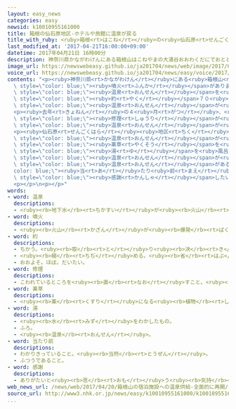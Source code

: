 ```yaml
---
layout: easy_news
categories: easy
newsid: k10010955161000
title: 箱根の仙石原地区-ホテルや旅館に温泉が戻る
title_with_ruby: <ruby>箱根<rt>はこね</rt></ruby>の<ruby>仙石原<rt>せんごくはら</rt></ruby><ruby>地区<rt>ちく</rt></ruby>　ホテルや<ruby>旅館<rt>りょかん</rt></ruby>に<ruby>温泉<rt>おんせん</rt></ruby>が<ruby>戻<rt>もど</rt></ruby>る
last_modified_at: '2017-04-21T16:00:00+09:00'
datetime: 2017年04月21日 16時00分
description: 神奈川県かながわけんにある箱根山はこねやまの大涌谷おおわくだにでおととし、とても小ちいさな噴火ふんかがありました。
image_url: https://newswebeasy.github.io/ja201704/news/web/image/2017/04/21/k10010955161000.jpg
voice_url: https://newswebeasy.github.io/ja201704/news/easy/voice/2017/04/21/k10010955161000.mp3
contents: "<p><ruby>神奈川県<rt>かながわけん</rt></ruby>にある<ruby>箱根山<rt>はこねやま</rt></ruby>の<ruby>大涌谷<rt>おおわくだに</rt></ruby>でおととし、とても<ruby>小<rt>ちい</rt></ruby>さな<span\
  \ style=\"color: blue;\"><ruby>噴火<rt>ふんか</rt></ruby></span>がありました。<ruby>大涌谷<rt>おおわくだに</rt></ruby>から<ruby>仙石原<rt>せんごくはら</rt></ruby><ruby>地区<rt>ちく</rt></ruby>にあるホテルや<ruby>旅館<rt>りょかん</rt></ruby>などに<span\
  \ style=\"color: blue;\"><ruby>温泉<rt>おんせん</rt></ruby></span>を<ruby>送<rt>おく</rt></ruby>る<ruby>機械<rt>きかい</rt></ruby>が<ruby>壊<rt>こわ</rt></ruby>れて、<span\
  \ style=\"color: blue;\"><ruby>約<rt>やく</rt></ruby></span>７０<ruby>軒<rt>けん</rt></ruby>のホテルなどに<span\
  \ style=\"color: blue;\"><ruby>温泉<rt>おんせん</rt></ruby></span>が<ruby>来<rt>こ</rt></ruby>なくなりました。</p>\n\
  <p><ruby>去年<rt>きょねん</rt></ruby>の４<ruby>月<rt>がつ</rt></ruby>、<ruby>大涌谷<rt>おおわくだに</rt></ruby>に<ruby>人<rt>ひと</rt></ruby>が<ruby>入<rt>はい</rt></ruby>ることができるようになって、<ruby>機械<rt>きかい</rt></ruby>などの<span\
  \ style=\"color: blue;\"><ruby>修理<rt>しゅうり</rt></ruby></span>が<ruby>始<rt>はじ</rt></ruby>まりました。そして<ruby>２０日<rt>はつか</rt></ruby>、ほとんどのホテルなどに<span\
  \ style=\"color: blue;\"><ruby>温泉<rt>おんせん</rt></ruby></span>が<ruby>来<rt>く</rt></ruby>るようになりました。</p>\n\
  <p><ruby>仙石原<rt>せんごくはら</rt></ruby><ruby>地区<rt>ちく</rt></ruby>にある「<ruby>伊藤<rt>いとう</rt></ruby><ruby>山荘<rt>さんそう</rt></ruby>」は<span\
  \ style=\"color: blue;\"><ruby>温泉<rt>おんせん</rt></ruby></span>が<ruby>出<rt>で</rt></ruby>ない<ruby>間<rt>あいだ</rt></ruby>、<ruby>水道<rt>すいどう</rt></ruby>の<ruby>水<rt>みず</rt></ruby>を<ruby>沸<rt>わ</rt></ruby>かして<span\
  \ style=\"color: blue;\"><ruby>薬草<rt>やくそう</rt></ruby></span>を<ruby>入<rt>い</rt></ruby>れたお<span\
  \ style=\"color: blue;\"><ruby>湯<rt>ゆ</rt></ruby></span>を<ruby>風呂<rt>ふろ</rt></ruby>に<ruby>使<rt>つか</rt></ruby>っていました。この<ruby>旅館<rt>りょかん</rt></ruby>の<ruby>人<rt>ひと</rt></ruby>は<ruby>客<rt>きゃく</rt></ruby>に<ruby>電話<rt>でんわ</rt></ruby>をして、<span\
  \ style=\"color: blue;\"><ruby>温泉<rt>おんせん</rt></ruby></span>が<ruby>戻<rt>もど</rt></ruby>ったことを<ruby>知<rt>し</rt></ruby>らせていました。そして、「<ruby>前<rt>まえ</rt></ruby>は<span\
  \ style=\"color: blue;\"><ruby>温泉<rt>おんせん</rt></ruby></span>があることが<span style=\"\
  color: blue;\"><ruby>当<rt>あ</rt></ruby>たり<ruby>前<rt>まえ</rt></ruby></span>だと<ruby>思<rt>おも</rt></ruby>っていましたが、<ruby>今<rt>いま</rt></ruby>は<span\
  \ style=\"color: blue;\"><ruby>感謝<rt>かんしゃ</rt></ruby></span>したい<ruby>気持<rt>きも</rt></ruby>ちです」と<ruby>話<rt>はな</rt></ruby>していました。</p>\n\
  <p></p>\n<p></p>"
words:
- word: 温泉
  descriptions:
  - <ruby><rb>地下水</rb><rt>ちかすい</rt></ruby>が<ruby><rb>火山</rb><rt>かざん</rt></ruby>などの<ruby><rb>熱</rb><rt>ねつ</rt></ruby>で<ruby><rb>温</rb><rt>あたた</rt></ruby>められて、<ruby><rb>地下</rb><rt>ちか</rt></ruby>からわき<ruby><rb>出</rb><rt>だ</rt></ruby>す<ruby><rb>湯</rb><rt>ゆ</rt></ruby>。いろいろな<ruby><rb>成分</rb><rt>せいぶん</rt></ruby>がとけていて<ruby><rb>病気</rb><rt>びょうき</rt></ruby>に<ruby><rb>効</rb><rt>き</rt></ruby>く。また、その<ruby><rb>湯</rb><rt>ゆ</rt></ruby>の<ruby><rb>出</rb><rt>で</rt></ruby>る<ruby><rb>場所</rb><rt>ばしょ</rt></ruby>。
- word: 噴火
  descriptions:
  - <ruby><rb>火山</rb><rt>かざん</rt></ruby>が<ruby><rb>爆発</rb><rt>ばくはつ</rt></ruby>して、とけた<ruby><rb>溶岩</rb><rt>ようがん</rt></ruby>や、<ruby><rb>火山灰</rb><rt>かざんばい</rt></ruby>・<ruby><rb>水蒸気</rb><rt>すいじょうき</rt></ruby>・ガスをふき<ruby><rb>出</rb><rt>だ</rt></ruby>すこと。
- word: 約
  descriptions:
  - ちかう。<ruby><rb>取</rb><rt>と</rt></ruby>り<ruby><rb>決</rb><rt>き</rt></ruby>める。
  - <ruby><rb>縮</rb><rt>ちぢ</rt></ruby>める。<ruby><rb>省</rb><rt>はぶ</rt></ruby>く。<ruby><rb>簡単</rb><rt>かんたん</rt></ruby>にする。
  - おおよそ。ほぼ。だいたい。
- word: 修理
  descriptions:
  - こわれているところを<ruby><rb>直</rb><rt>なお</rt></ruby>すこと。<ruby><rb>修繕</rb><rt>しゅうぜん</rt></ruby>。
- word: 薬草
  descriptions:
  - <ruby><rb>薬</rb><rt>くすり</rt></ruby>になる<ruby><rb>植物</rb><rt>しょくぶつ</rt></ruby>。センブリ・ゲンノショウコなど。
- word: 湯
  descriptions:
  - <ruby><rb>水</rb><rt>みず</rt></ruby>をわかしたもの。
  - ふろ。
  - <ruby><rb>温泉</rb><rt>おんせん</rt></ruby>。
- word: 当たり前
  descriptions:
  - わかりきっていること。<ruby><rb>当然</rb><rt>とうぜん</rt></ruby>。
  - ふつうであること。
- word: 感謝
  descriptions:
  - ありがたいと<ruby><rb>思</rb><rt>おも</rt></ruby>う<ruby><rb>気持</rb><rt>きも</rt></ruby>ち。また、その<ruby><rb>気持</rb><rt>きも</rt></ruby>ちを<ruby><rb>表</rb><rt>あらわ</rt></ruby>すこと。
web_news_url: /news/web/2017/04/20/箱根山の宿泊施設への温泉供給-全面的に再開/
source_url: http://www3.nhk.or.jp/news/easy/k10010955161000/k10010955161000.html
...
```

